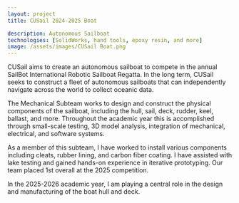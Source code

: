 ```yaml
---
layout: project
title: CUSail 2024-2025 Boat

description: Autonomous Sailboat
technologies: [SolidWorks, hand tools, epoxy resin, and more]
image: /assets/images/CUSail Boat.png
---
```



CUSail aims to create an autonomous sailboat to compete in the annual SailBot International Robotic Sailboat Regatta.  In the long term, CUSail seeks to construct a fleet of autonomous sailboats that can independently navigate across the world to collect oceanic data.

The Mechanical Subteam works to design and construct the physical components of the sailboat, including the hull, sail, deck, rudder, keel, ballast, and more. Throughout the academic year this is accomplished through small-scale testing, 3D model analysis, integration of mechanical, electrical, and software systems.

As a member of this subteam, I have worked to install various components including cleats, rubber lining, and carbon fiber coating.  I have assisted with lake testing and gained hands-on experience in iterative prototyping.  Our team placed 1st overall at the 2025 competition.

In the 2025-2026 academic year, I am playing a central role in the design and manufacturing of the boat hull and deck.




